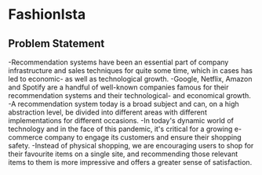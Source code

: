 # FashionIsta

## Problem Statement

-Recommendation systems have been an essential part of company infrastructure and sales techniques for quite some time, which in cases has led to economic- as well as technological growth. 
-Google, Netflix, Amazon and Spotify are a handful of well-known companies famous for their recommendation systems and their technological- and economical growth. 
-A recommendation system today is a broad subject and can, on a high abstraction level, be divided into different areas with different implementations for different occasions.
-In today's dynamic world of technology and in the face of this pandemic, it's critical for a growing e-commerce company to engage its customers and ensure their shopping safety.
-Instead of physical shopping, we are encouraging users to shop for their favourite items on a single site, and recommending those relevant items to them is more impressive and offers a greater sense of satisfaction.

